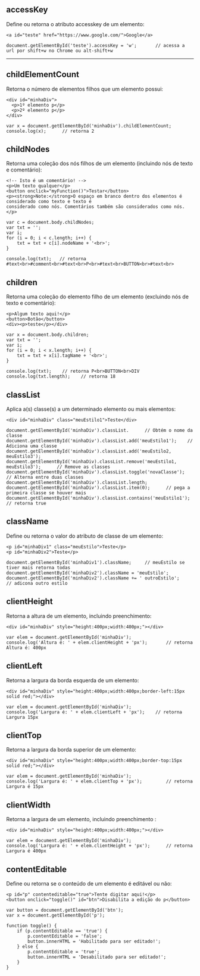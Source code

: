 ## accessKey 
Define ou retorna o atributo accesskey de um elemento:

    <a id="teste" href="https://www.google.com/">Google</a>
    
    document.getElementById('teste').accessKey = 'w';       // acessa a url por shift+w no Chrome ou alt-shift+w
    
---

## childElementCount
Retorna o número de elementos filhos que um elemento possui:

    <div id="minhaDiv">
      <p>1º elemento p</p>
      <p>2º elemento p</p>
    </div>
    
    var x = document.getElementById('minhaDiv').childElementCount;
    console.log(x);      // retorna 2
    
## childNodes 
Retorna uma coleção dos nós filhos de um elemento (incluindo nós de texto e comentário):

    <!-- Isto é um comentário! -->
    <p>Um texto qualquer</p>
    <button onclick="myFunction()">Testar</button>
    <p><strong>Note:</strong>O espaço em branco dentro dos elementos é considerado como texto e texto é 
    considerado como nós. Comentários também são considerados como nós.</p>
    
    var c = document.body.childNodes;
    var txt = '';
    var i;
    for (i = 0; i < c.length; i++) {
        txt = txt + c[i].nodeName + '<br>';
    }

    console.log(txt);   // retorna #text<br>#comment<br>#text<br>P<br>#text<br>BUTTON<br>#text<br>
    
## children
Retorna uma coleção do elemento filho de um elemento (excluindo nós de texto e comentário):

    <p>Algum texto aqui!</p>
    <button>Botão</button>
    <div><p>teste</p></div>
    
    var x = document.body.children;
    var txt = '';
    var i;
    for (i = 0; i < x.length; i++) {
        txt = txt + x[i].tagName + '<br>';
    }

    console.log(txt);    // retorna P<br>BUTTON<br>DIV
    console.log(txt.length);    // retorna 18
    
## classList
Aplica a(s) classe(s) a um determinado elemento ou mais elementos:

    <div id="minhaDiv" class="meuEstilo1">Teste</div>
    
    document.getElementById('minhaDiv').classList.      // Obtém o nome da classe
    document.getElementById('minhaDiv').classList.add('meuEstilo1');    // Adiciona uma classe
    document.getElementById('minhaDiv').classList.add('meuEstilo2, meuEstilo3'); 
    document.getElementById('minhaDiv).classList.remove('meuEstilo1, meuEstilo3');      // Remove as classes
    document.getElementById('minhaDiv').classList.toggle('novaClasse');         // Alterna entre duas classes
    document.getElementById('minhaDiv').classList.length;
    document.getElementById('minhaDiv').classList.item(0);      // pega a primeira classe se houver mais
    document.getElementById('minhaDiv').classList.contains('meuEstilo1');   // retorna true
    
## className
Define ou retorna o valor do atributo de classe de um elemento:

    <p id="minhaDiv1" class="meuEstilo">Teste</p>
    <p id="minhaDiv2">Teste</p>

    document.getElementById('minhaDiv1').className;     // meuEstilo se tiver mais retorna todas
    document.getElementById('minhaDiv2').className = 'meuEstilo';
    document.getElementById('minhaDiv2').className += ' outroEstilo';       // adicona outro estilo
    
## clientHeight
Retorna a altura de um elemento, incluindo preenchimento:

    <div id="minhaDiv" style="height:400px;width:400px;"></div>

    var elem = document.getElementById('minhaDiv');
    console.log('Altura é: ' + elem.clientHeight + 'px');       // retorna Altura é: 400px
    
## clientLeft
Retorna a largura da borda esquerda de um elemento:

    <div id="minhaDiv" style="height:400px;width:400px;border-left:15px solid red;"></div>

    var elem = document.getElementById('minhaDiv');
    console.log('Largura é: ' + elem.clientLeft + 'px');    // retorna Largura 15px
    
## clientTop
Retorna a largura da borda superior de um elemento:
    
    <div id="minhaDiv" style="height:400px;width:400px;border-top:15px solid red;"></div>

    var elem = document.getElementById('minhaDiv');
    console.log('Largura é: ' + elem.clientTop + 'px');         // retorna Largura é 15px
    
## clientWidth
Retorna a largura de um elemento, incluindo preenchimento :

    <div id="minhaDiv" style="height:400px;width:400px;"></div>

    var elem = document.getElementById('minhaDiv');
    console.log('Largura é: ' + elem.clientHeight + 'px');      // retorna Largura é 400px
    
## contentEditable
Define ou retorna se o conteúdo de um elemento é editável ou não:

    <p id="p" contenteditable="true">Tente digitar aqui!</p>
    <button onclick="toggle()" id="btn">Disabilita a edição do p</button>
    
    var button = document.getElementById('btn');
    var x = document.getElementById('p');

    function toggle() {
        if (p.contentEditable == 'true') {
            p.contentEditable = 'false';
            button.innerHTML = 'Habilitado para ser editado!';
        } else {
            p.contentEditable = 'true';
            button.innerHTML = 'Desabilitado para ser editado!';
        }
    }

